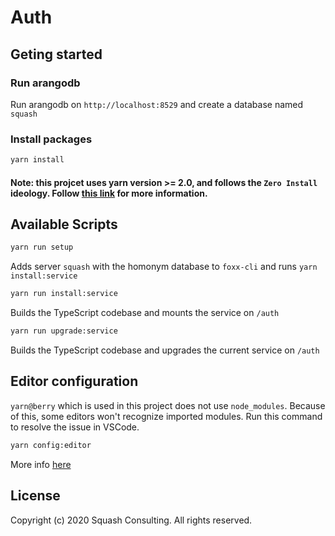 # Auth

## Geting started

### Run arangodb

Run arangodb on `http://localhost:8529` and create a database named `squash`

### Install packages

```sh
yarn install
```

#### Note: this projcet uses yarn version >= 2.0, and follows the `Zero Install` ideology. Follow [this link](https://yarnpkg.com/features/zero-installs) for more information.

## Available Scripts

```sh
yarn run setup
```

Adds server `squash` with the homonym database to `foxx-cli` and runs `yarn install:service`

```sh
yarn run install:service
```

Builds the TypeScript codebase and mounts the service on `/auth`

```sh
yarn run upgrade:service
```

Builds the TypeScript codebase and upgrades the current service on `/auth`

## Editor configuration

`yarn@berry` which is used in this project does not use `node_modules`. Because of this, some editors won't recognize imported modules. Run this command to resolve the issue in VSCode.

```sh
yarn config:editor
```

More info [here](https://next.yarnpkg.com/advanced/editor-sdks)

## License

Copyright (c) 2020 Squash Consulting. All rights reserved.
